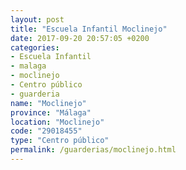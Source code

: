 ```yaml
---
layout: post
title: "Escuela Infantil Moclinejo"
date: 2017-09-20 20:57:05 +0200
categories:
- Escuela Infantil
- malaga
- moclinejo
- Centro público
- guarderia
name: "Moclinejo"
province: "Málaga"
location: "Moclinejo"
code: "29018455"
type: "Centro público"
permalink: /guarderias/moclinejo.html
---
```

